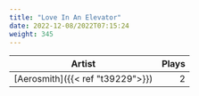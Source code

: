 ```yaml
---
title: "Love In An Elevator"
date: 2022-12-08/2022T07:15:24
weight: 345
---
```




 Artist | Plays 
----- | -----:
[Aerosmith]({{< ref "t39229">}}) | 2
